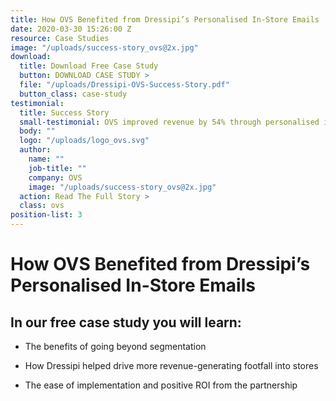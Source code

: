 ```yaml
---
title: How OVS Benefited from Dressipi’s Personalised In-Store Emails
date: 2020-03-30 15:26:00 Z
resource: Case Studies
image: "/uploads/success-story_ovs@2x.jpg"
download:
  title: Download Free Case Study
  button: DOWNLOAD CASE STUDY >
  file: "/uploads/Dressipi-OVS-Success-Story.pdf"
  button_class: case-study
testimonial:
  title: Success Story
  small-testimonial: OVS improved revenue by 54% through personalised in-store emails
  body: ""
  logo: "/uploads/logo_ovs.svg"
  author:
    name: ""
    job-title: ""
    company: OVS
    image: "/uploads/success-story_ovs@2x.jpg"
  action: Read The Full Story >
  class: ovs
position-list: 3
---
```


# How OVS Benefited from Dressipi’s Personalised In-Store Emails

## In our free case study you will learn:

- The benefits of going beyond segmentation

- How Dressipi helped drive more revenue-generating footfall into stores

- The ease of implementation and positive ROI from the partnership